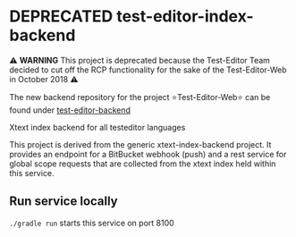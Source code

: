 # DEPRECATED test-editor-index-backend

:warning: **WARNING** This project is deprecated because the Test-Editor Team decided to cut off the RCP functionality  for the sake of the Test-Editor-Web in October 2018 :warning:

The new backend repository for the project :star:Test-Editor-Web:star: can be found under [test-editor-backend](https://github.com/test-editor/test-editor-backend) 

Xtext index backend for all testeditor languages

This project is derived from the generic xtext-index-backend project. 
It provides an endpoint for a BitBucket webhook (push) and a rest service for global scope requests that are collected from the xtext index held within this service.

## Run service locally

`./gradle run` starts this service on port 8100
